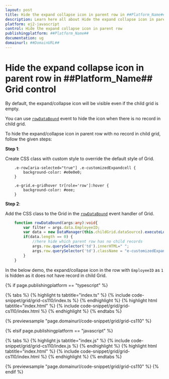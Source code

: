 ```yaml
---
layout: post
title: Hide the expand collapse icon in parent row in ##Platform_Name## Grid control | Syncfusion
description: Learn here all about Hide the expand collapse icon in parent row in Syncfusion ##Platform_Name## Grid control of Syncfusion Essential JS 2 and more.
platform: ej2-javascript
control: Hide the expand collapse icon in parent row 
publishingplatform: ##Platform_Name##
documentation: ug
domainurl: ##DomainURL##
---
```


# Hide the expand collapse icon in parent row in ##Platform_Name## Grid control

By default, the expand/collapse icon will be visible even if the child grid is empty.

You can use [`rowDataBound`](../../api/grid/#rowdatabound) event to hide the icon when there is no record in child grid.

To hide the expand/collapse icon in parent row with no record in child grid, follow the given steps:

**Step 1**:

Create CSS class with custom style to override the default style of Grid.

```
    .e-row[aria-selected="true"] .e-customizedExpandcell {
        background-color: #e0e0e0;
    }

    .e-grid.e-gridhover tr[role='row']:hover {
        background-color: #eee;
    }

```

**Step 2**:

Add the CSS class to the Grid in the [`rowDataBound`](../../api/grid/#rowdatabound) event handler of Grid.

```ts
    function rowDataBound(args:any):void{
        var filter = args.data.EmployeeID;
        var data = new DataManager(this.childGrid.dataSource).executeLocal(new Query().where("EmployeeID", "equal", parseInt(filter), true));
        if(data.length == 0) {
            //here hide which parent row has no child records
            args.row.querySelector('td').innerHTML=" ";
            args.row.querySelector('td').className = "e-customizedExpandcell";
        }
    }

```

In the below demo, the expand/collapse icon in the row with `EmployeeID` as `1` is hidden as it does not have record in child Grid.

{% if page.publishingplatform == "typescript" %}

 {% tabs %}
{% highlight ts tabtitle="index.ts" %}
{% include code-snippet/grid/grid-cs110/index.ts %}
{% endhighlight %}
{% highlight html tabtitle="index.html" %}
{% include code-snippet/grid/grid-cs110/index.html %}
{% endhighlight %}
{% endtabs %}
        
{% previewsample "page.domainurl/code-snippet/grid/grid-cs110" %}

{% elsif page.publishingplatform == "javascript" %}

{% tabs %}
{% highlight js tabtitle="index.js" %}
{% include code-snippet/grid/grid-cs110/index.js %}
{% endhighlight %}
{% highlight html tabtitle="index.html" %}
{% include code-snippet/grid/grid-cs110/index.html %}
{% endhighlight %}
{% endtabs %}

{% previewsample "page.domainurl/code-snippet/grid/grid-cs110" %}
{% endif %}
